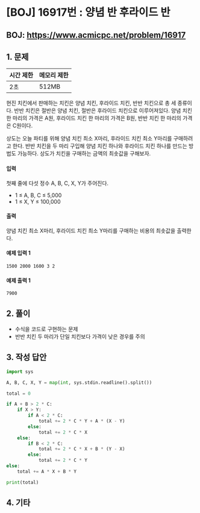 #  [BOJ] 16917번 : 양념 반 후라이드 반

## BOJ: https://www.acmicpc.net/problem/16917

## 1. 문제

|시간 제한| 메모리 제한| 
|:----|:----|
|2초|512MB|

현진 치킨에서 판매하는 치킨은 양념 치킨, 후라이드 치킨, 반반 치킨으로 총 세 종류이다. 반반 치킨은 절반은 양념 치킨, 절반은 후라이드 치킨으로 이루어져있다. 양념 치킨 한 마리의 가격은 A원, 후라이드 치킨 한 마리의 가격은 B원, 반반 치킨 한 마리의 가격은 C원이다.

상도는 오늘 파티를 위해 양념 치킨 최소 X마리, 후라이드 치킨 최소 Y마리를 구매하려고 한다. 반반 치킨을 두 마리 구입해 양념 치킨 하나와 후라이드 치킨 하나를 만드는 방법도 가능하다. 상도가 치킨을 구매하는 금액의 최솟값을 구해보자.

#### 입력
첫째 줄에 다섯 정수 A, B, C, X, Y가 주어진다.
- 1 ≤ A, B, C ≤ 5,000
- 1 ≤ X, Y ≤ 100,000

#### 출력
양념 치킨 최소 X마리, 후라이드 치킨 최소 Y마리를 구매하는 비용의 최솟값을 출력한다.

#### 예제 입력 1
```
1500 2000 1600 3 2
```
#### 예제 출력 1
```
7900
```
## 2. 풀이
- 수식을 코드로 구현하는 문제
- 반반 치킨 두 마리가 단일 치킨보다 가격이 낮은 경우를 주의

## 3. 작성 답안
```python
import sys

A, B, C, X, Y = map(int, sys.stdin.readline().split())

total = 0

if A + B > 2 * C:
	if X > Y:
		if A < 2 * C:
			total += 2 * C * Y + A * (X - Y)
		else:
			total += 2 * C * X
	else:
		if B < 2 * C:	
			total += 2 * C * X + B * (Y - X)
		else:
			total += 2 * C * Y
else:
	total += A * X + B * Y

print(total)	
```
## 4. 기타
